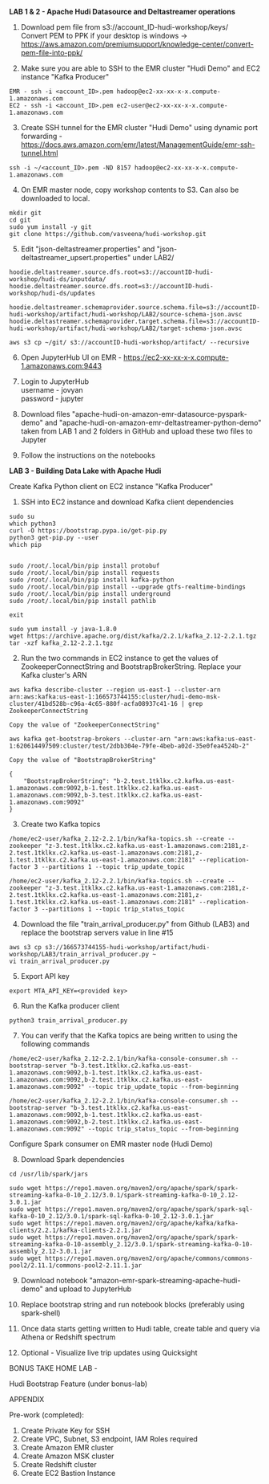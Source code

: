 **LAB 1 & 2 - Apache Hudi Datasource and Deltastreamer operations** <br />

1) Download pem file from s3://account_ID-hudi-workshop/keys/ <br />
Convert PEM to PPK if your desktop is windows -> https://aws.amazon.com/premiumsupport/knowledge-center/convert-pem-file-into-ppk/ <br />

2) Make sure you are able to SSH to the EMR cluster "Hudi Demo" and EC2 instance "Kafka Producer" <br />
```
EMR - ssh -i <account_ID>.pem hadoop@ec2-xx-xx-x-x.compute-1.amazonaws.com
EC2 - ssh -i <account_ID>.pem ec2-user@ec2-xx-xx-x-x.compute-1.amazonaws.com
```

3) Create SSH tunnel for the EMR cluster "Hudi Demo" using dynamic port forwarding -  https://docs.aws.amazon.com/emr/latest/ManagementGuide/emr-ssh-tunnel.html <br />
```
ssh -i ~/<account_ID>.pem -ND 8157 hadoop@ec2-xx-xx-x-x.compute-1.amazonaws.com
```

4) On EMR master node, copy workshop contents to S3. Can also be downloaded to local.

```
mkdir git
cd git
sudo yum install -y git
git clone https://github.com/vasveena/hudi-workshop.git
```

5) Edit "json-deltastreamer.properties" and "json-deltastreamer_upsert.properties" under LAB2/
```
hoodie.deltastreamer.source.dfs.root=s3://accountID-hudi-workshop/hudi-ds/inputdata/
hoodie.deltastreamer.source.dfs.root=s3://accountID-hudi-workshop/hudi-ds/updates

hoodie.deltastreamer.schemaprovider.source.schema.file=s3://accountID-hudi-workshop/artifact/hudi-workshop/LAB2/source-schema-json.avsc
hoodie.deltastreamer.schemaprovider.target.schema.file=s3://accountID-hudi-workshop/artifact/hudi-workshop/LAB2/target-schema-json.avsc

aws s3 cp ~/git/ s3://accountID-hudi-workshop/artifact/ --recursive
```

6) Open JupyterHub UI on EMR - https://ec2-xx-xx-x-x.compute-1.amazonaws.com:9443 <br />

7) Login to JupyterHub <br />
username - jovyan <br />
password - jupyter <br />

8) Download files "apache-hudi-on-amazon-emr-datasource-pyspark-demo" and "apache-hudi-on-amazon-emr-deltastreamer-python-demo" taken from LAB 1 and 2 folders in GitHub and upload these two files to Jupyter <br />

9) Follow the instructions on the notebooks <br />

**LAB 3 - Building Data Lake with Apache Hudi** <br />

Create Kafka Python client on EC2 instance "Kafka Producer" <br />

1) SSH into EC2 instance and download Kafka client dependencies <br />
```
sudo su
which python3
curl -O https://bootstrap.pypa.io/get-pip.py
python3 get-pip.py --user
which pip


sudo /root/.local/bin/pip install protobuf
sudo /root/.local/bin/pip install requests
sudo /root/.local/bin/pip install kafka-python
sudo /root/.local/bin/pip install --upgrade gtfs-realtime-bindings
sudo /root/.local/bin/pip install underground
sudo /root/.local/bin/pip install pathlib

exit

sudo yum install -y java-1.8.0
wget https://archive.apache.org/dist/kafka/2.2.1/kafka_2.12-2.2.1.tgz
tar -xzf kafka_2.12-2.2.1.tgz
```
2) Run the two commands in EC2 instance to get the values of ZookeeperConnectString and BootstrapBrokerString. Replace your Kafka cluster's ARN <br />

```
aws kafka describe-cluster --region us-east-1 --cluster-arn arn:aws:kafka:us-east-1:166573744155:cluster/hudi-demo-msk-cluster/41bd528b-c96a-4c65-880f-acfa08937c41-16 | grep ZookeeperConnectString

Copy the value of "ZookeeperConnectString"

aws kafka get-bootstrap-brokers --cluster-arn "arn:aws:kafka:us-east-1:620614497509:cluster/test/2dbb304e-79fe-4beb-a02d-35e0fea4524b-2"

Copy the value of "BootstrapBrokerString"

{
    "BootstrapBrokerString": "b-2.test.1tklkx.c2.kafka.us-east-1.amazonaws.com:9092,b-1.test.1tklkx.c2.kafka.us-east-1.amazonaws.com:9092,b-3.test.1tklkx.c2.kafka.us-east-1.amazonaws.com:9092"
}
```

3) Create two Kafka topics <br />

```
/home/ec2-user/kafka_2.12-2.2.1/bin/kafka-topics.sh --create --zookeeper "z-3.test.1tklkx.c2.kafka.us-east-1.amazonaws.com:2181,z-2.test.1tklkx.c2.kafka.us-east-1.amazonaws.com:2181,z-1.test.1tklkx.c2.kafka.us-east-1.amazonaws.com:2181" --replication-factor 3 --partitions 1 --topic trip_update_topic

/home/ec2-user/kafka_2.12-2.2.1/bin/kafka-topics.sh --create --zookeeper "z-3.test.1tklkx.c2.kafka.us-east-1.amazonaws.com:2181,z-2.test.1tklkx.c2.kafka.us-east-1.amazonaws.com:2181,z-1.test.1tklkx.c2.kafka.us-east-1.amazonaws.com:2181" --replication-factor 3 --partitions 1 --topic trip_status_topic

```

4) Download the file "train_arrival_producer.py" from Github (LAB3) and replace the bootstrap servers value in line #15 <br />

```
aws s3 cp s3://166573744155-hudi-workshop/artifact/hudi-workshop/LAB3/train_arrival_producer.py ~
vi train_arrival_producer.py

```

5) Export API key <br />
```
export MTA_API_KEY=<provided key>
```

6) Run the Kafka producer client <br />
```
python3 train_arrival_producer.py
```

7) You can verify that the Kafka topics are being written to using the following commands <br />
```
/home/ec2-user/kafka_2.12-2.2.1/bin/kafka-console-consumer.sh --bootstrap-server "b-3.test.1tklkx.c2.kafka.us-east-1.amazonaws.com:9092,b-1.test.1tklkx.c2.kafka.us-east-1.amazonaws.com:9092,b-2.test.1tklkx.c2.kafka.us-east-1.amazonaws.com:9092" --topic trip_update_topic --from-beginning

/home/ec2-user/kafka_2.12-2.2.1/bin/kafka-console-consumer.sh --bootstrap-server "b-3.test.1tklkx.c2.kafka.us-east-1.amazonaws.com:9092,b-1.test.1tklkx.c2.kafka.us-east-1.amazonaws.com:9092,b-2.test.1tklkx.c2.kafka.us-east-1.amazonaws.com:9092" --topic trip_status_topic --from-beginning
```
Configure Spark consumer on EMR master node (Hudi Demo) <br />

8)  Download Spark dependencies <br />
```
cd /usr/lib/spark/jars

sudo wget https://repo1.maven.org/maven2/org/apache/spark/spark-streaming-kafka-0-10_2.12/3.0.1/spark-streaming-kafka-0-10_2.12-3.0.1.jar
sudo wget https://repo1.maven.org/maven2/org/apache/spark/spark-sql-kafka-0-10_2.12/3.0.1/spark-sql-kafka-0-10_2.12-3.0.1.jar
sudo wget https://repo1.maven.org/maven2/org/apache/kafka/kafka-clients/2.2.1/kafka-clients-2.2.1.jar
sudo wget https://repo1.maven.org/maven2/org/apache/spark/spark-streaming-kafka-0-10-assembly_2.12/3.0.1/spark-streaming-kafka-0-10-assembly_2.12-3.0.1.jar
sudo wget https://repo1.maven.org/maven2/org/apache/commons/commons-pool2/2.11.1/commons-pool2-2.11.1.jar
```
9) Download notebook "amazon-emr-spark-streaming-apache-hudi-demo" and upload to JupyterHub <br />

10) Replace bootstrap string and run notebook blocks (preferably using spark-shell) <br />

11) Once data starts getting written to Hudi table, create table and query via Athena or Redshift spectrum <br />

12) Optional - Visualize live trip updates using Quicksight <br />

BONUS TAKE HOME LAB - <br />

Hudi Bootstrap Feature (under bonus-lab) <br />

APPENDIX <br />

Pre-work (completed): <br />

1) Create Private Key for SSH
2) Create VPC, Subnet, S3 endpoint, IAM Roles required
3) Create Amazon EMR cluster
4) Create Amazon MSK cluster
5) Create Redshift cluster
6) Create EC2 Bastion Instance

